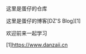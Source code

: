 这里是蛋仔的仓库

这里是蛋仔的博客[DZ'S Blog][1]

欢迎前来一起学习
<!---
DanZai233/DanZai233 is a ✨ special ✨ repository because its `README.md` (this file) appears on your GitHub profile.
You can click the Preview link to take a look at your changes.
--->
[1]https://www.danzaii.cn
